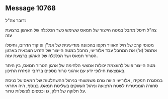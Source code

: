 ## Message 10768

דובר צה"ל:

צה"ל חיסל מחבל במטה הייצור של חמאס ששימש כשר הכלכלה של הארגון ברצועת עזה

מטוסי קרב של חיל האוויר תקפו בהכוונה מודיעינית של אמ״ן ופיקוד הדרום, וחיסלו אתמול (א') את המחבל עבד אלזריעי, מחבל במטה הייצור של הזרוע הצבאית בארגון הטרור חמאס ושר הכלכלה של הארגון ברצועת עזה. 

מטה הייצור פועל להעצמת יכולות אמצעי הלחימה של ארגון הטרור חמאס, בין היתר באמצעות חילופי ידע עם ארגוני טרור נוספים ברחבי המזרח התיכון.

במסגרת תפקידו, אלזריעי היווה גורם משמעותי בניהול ההשתלטות של חמאס על כניסת סחורה הומניטרית לשטח הרצועה וניהול השווקים בשליטת חמאס. 
בנוסף, היה אחראי על חלוקה של דלק, גז וכספים לפעולות טרור.

